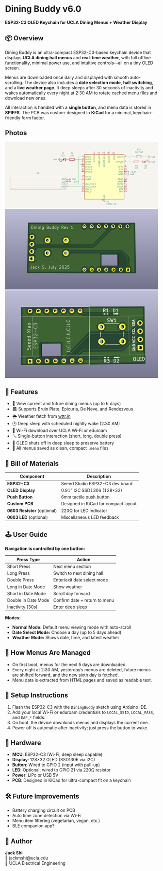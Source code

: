 # Dining Buddy v6.0  
**ESP32-C3 OLED Keychain for UCLA Dining Menus + Weather Display**

## 📦 Overview

Dining Buddy is an ultra-compact ESP32-C3-based keychain device that displays **UCLA dining hall menus** and **real-time weather**, with full offline functionality, minimal power use, and intuitive controls—all on a tiny OLED screen.

Menus are downloaded once daily and displayed with smooth auto-scrolling. The device also includes a **date selection mode**, **hall switching**, and a **live weather page**. It deep sleeps after 30 seconds of inactivity and wakes automatically every night at 2:30 AM to rotate cached menu files and download new ones.

All interaction is handled with a **single button**, and menu data is stored in **SPIFFS**. The PCB was custom-designed in **KiCad** for a minimal, keychain-friendly form factor.

## Photos
![alt text](schematic.png)
![alt text](pcb1.png)
![alt text](pcb2.png)


## 🧠 Features

- 📅 View current and future dining menus (up to 6 days)
- 🏛️ Supports Bruin Plate, Epicuria, De Neve, and Rendezvous
- 🌦️ Weather fetch from [wttr.in](https://wttr.in)
- 🕒 Deep sleep with scheduled nightly wake (2:30 AM)
- 📡 Wi-Fi download over UCLA Wi-Fi or eduroam
- 🪛 Single-button interaction (short, long, double press)
- 🔋 OLED shuts off in deep sleep to preserve battery
- 🧾 All menus saved as clean, compact `.menu` files

## 🔧 Bill of Materials

| Component                    | Description                            |
|-----------------------------|----------------------------------------|
| **ESP32-C3**                | Seeed Studio ESP32-C3 dev board        |
| **OLED Display**            | 0.91" I2C SSD1306 (128×32)             |
| **Push Button**             | 6mm tactile push button                |
| **Custom PCB**              | Designed in KiCad for compact layout   |
| **0603 Resistor** (optional)| 220Ω for LED indicator                 |
| **0603 LED** (optional)     | Miscellaneous LED feedback             |

## 🕹 User Guide

**Navigation is controlled by one button:**

| Press Type        | Action                               |
|------------------|----------------------------------------|
| Short Press       | Next menu section                     |
| Long Press        | Switch to next dining hall            |
| Double Press      | Enter/exit date select mode           |
| Long in Date Mode | Show weather                          |
| Short in Date Mode| Scroll day forward                    |
| Double in Date Mode| Confirm date + return to menu        |
| Inactivity (30s)  | Enter deep sleep                      |

**Modes:**

- **Normal Mode:** Default menu viewing mode with auto-scroll
- **Date Select Mode:** Choose a day (up to 5 days ahead)
- **Weather Mode:** Shows date, time, and latest weather

## 💾 How Menus Are Managed

- On first boot, menus for the next 5 days are downloaded.
- Every night at 2:30 AM, yesterday’s menus are deleted, future menus are shifted forward, and the new sixth day is fetched.
- Menu data is extracted from HTML pages and saved as readable text.

## 🔌 Setup Instructions

1. Flash the ESP32-C3 with the `DiningBuddy` sketch using Arduino IDE.
2. Add your local Wi-Fi or eduroam credentials to `LOCAL_SSID`, `LOCAL_PASS`, and `EAP_*` fields.
3. On boot, the device downloads menus and displays the current one.
4. Power off is automatic after inactivity; just press the button to wake.

## 🔩 Hardware

- **MCU**: ESP32-C3 (Wi-Fi, deep sleep capable)
- **Display**: 128×32 OLED (SSD1306 via I2C)
- **Button**: Wired to GPIO 2 (input with pull-up)
- **LED**: Optional, wired to GPIO 21 via 220Ω resistor
- **Power**: LiPo or USB 5V
- **PCB**: Designed in KiCad for ultra-compact fit on a keychain

## 🛠 Future Improvements

- Battery charging circuit on PCB  
- Auto time zone detection via Wi-Fi  
- Menu item filtering (vegetarian, vegan, etc.)  
- BLE companion app?

## 👤 Author

**Jack Shi**  
📧 jackmshi@ucla.edu  
🔬 UCLA Electrical Engineering


